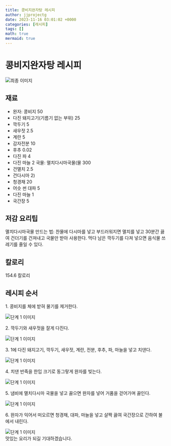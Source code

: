 ```yaml
---
title: 콩비지완자탕 레시피
author: jjprojectg
date: 2023-11-16 03:01:02 +0000
categories: [레시피]
tags: []
math: true
mermaid: true
---
```

<meta name="og:type" content="website"/>
<meta charset="UTF-8"/>
<div class="header">
  <h1>콩비지완자탕 레시피</h1>
</div>

<div class="container my-4">
  <div class="row">
    <div class="col-12 col-md-6">
      <div class="recipe-image">
        <img src="http://www.foodsafetykorea.go.kr/uploadimg/20141118/20141118102014_1416273614929.jpg" class="step-image" alt="최종 이미지"/>
      </div>
    </div>
    <div class="col-12 col-md-6">
      <div class="ingredients">
        <h2>재료</h2>
        <ul class="card">
          <li> 완자: 콩비지 50 </li>
          <li>  다진 돼지고기(기름기 없는 부위) 25 </li>
          <li>  깍두기 5 </li>
          <li>  새우젓 2.5 </li>
          <li>  계란 5 </li>
          <li>  감자전분 10 </li>
          <li>  후추 0.02 </li>
          <li>  다진 파 4 </li>
          <li>  다진 마늘 2 국물: 멸치다시마국물(물 300 </li>
          <li>  건멸치 2.5 </li>
          <li>  건다시마 2) </li>
          <li>  청경채 20 </li>
          <li>  어슷 썬 대파 5 </li>
          <li>  다진 마늘 1 </li>
          <li>  국간장 5 </li>
</ul>
      </div>
    </div>
    <div class="col-12 col-md-6">
      <div class="ingredients">
        <h2>저감 요리팁</h2>
        <div class="card"> 
          <p>
            멸치다시마국물 만드는 법: 찬물에 다시마를 넣고 부드러워지면 멸치를 넣고 30분간 끓여 건더기를 건져내고 국물만 받아 사용한다. 먹다 남은 깍두기를 다져 넣으면 음식물 쓰레기를 줄일 수 있다.
          </p>
        </div>
      </div>
      <div class="ingredients">
        <h2>칼로리</h2>
        <div class="card"> 
          <p>
            154.6 칼로리
          </p>
        </div>
      </div>
    </div>
  </div>

  <h2 class="my-4">레시피 순서</h2>
  <div class="card recipe-card">
    <div class="card-body recipe-step">
      <p class="card-text step-description">1. 콩비지를 체에 받혀 물기를 제거한다.</p>
      <img src="http://www.foodsafetykorea.go.kr/uploadimg/cook/750-1.jpg" alt="단계 1 이미지" class="step-image"/>
    </div>
  </div>
  <div class="card recipe-card">
    <div class="card-body recipe-step">
      <p class="card-text step-description">2. 깍두기와 새우젓을 잘게 다진다.</p>
      <img src="http://www.foodsafetykorea.go.kr/uploadimg/cook/750-2.jpg" alt="단계 1 이미지" class="step-image"/>
    </div>
  </div>
  <div class="card recipe-card">
    <div class="card-body recipe-step">
      <p class="card-text step-description">3. 1에 다진 돼지고기, 깍두기, 새우젓, 계란, 전분, 후추, 파, 마늘을 넣고 치댄다.</p>
      <img src="http://www.foodsafetykorea.go.kr/uploadimg/cook/750-3.jpg" alt="단계 1 이미지" class="step-image"/>
    </div>
  </div>
  <div class="card recipe-card">
    <div class="card-body recipe-step">
      <p class="card-text step-description">4. 치댄 반죽을 한입 크기로 동그랗게 완자를 빚는다.</p>
      <img src="http://www.foodsafetykorea.go.kr/uploadimg/cook/750-4.jpg" alt="단계 1 이미지" class="step-image"/>
    </div>
  </div>
  <div class="card recipe-card">
    <div class="card-body recipe-step">
      <p class="card-text step-description">5. 냄비에 멸치다시마 국물을 넣고 끓으면 완자를 넣어 거품을 걷어가며 끓인다.</p>
      <img src="http://www.foodsafetykorea.go.kr/uploadimg/cook/750-5.jpg" alt="단계 1 이미지" class="step-image"/>
    </div>
  </div>
  <div class="card recipe-card">
    <div class="card-body recipe-step">
      <p class="card-text step-description">6. 완자가 익어서 떠오르면 청경채, 대파, 마늘을 넣고 살짝 끓여 국간장으로 간하여 불에서 내린다.</p>
      <img src="http://www.foodsafetykorea.go.kr/uploadimg/cook/750-6.jpg" alt="단계 1 이미지" class="step-image"/>
    </div>
  </div>

</div>
맛있는 요리가 되길 기대하겠습니다.
